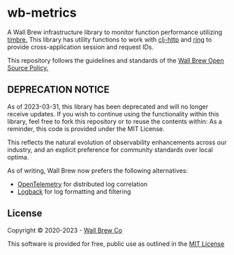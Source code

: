 # wb-metrics

A Wall Brew infrastructure library to monitor function performance utilizing [timbre.](https://github.com/ptaoussanis/timbre)
This library has utility functions to work with [clj-http](https://github.com/dakrone/clj-http) and [ring](https://github.com/ring-clojure/ring) to provide cross-application session and request IDs.

This repository follows the guidelines and standards of the [Wall Brew Open Source Policy.](https://github.com/Wall-Brew-Co/open-source "Our open source guidelines")

## DEPRECATION NOTICE

As of 2023-03-31, this library has been deprecated and will no longer receive updates.
If you wish to continue using the functionality within this library, feel free to fork this repository or to reuse the contents within: As a reminder, this code is provided under the MIT License.

This reflects the natural evolution of observability enhancements across our industry, and an explicit preference for community standards over local optima.

As of writing, Wall Brew now prefers the following alternatives:

- [OpenTelemetry](https://opentelemetry.io/) for distributed log correlation
- [Logback](https://logback.qos.ch/) for log formatting and filtering


## License

Copyright © 2020-2023 - [Wall Brew Co](https://wallbrew.com/)

This software is provided for free, public use as outlined in the [MIT License](https://github.com/Wall-Brew-Co/wb-metrics/blob/master/LICENSE)
